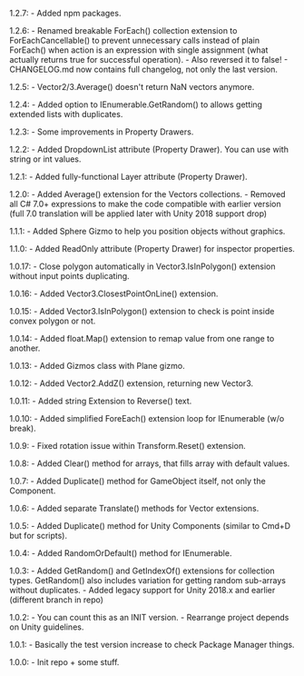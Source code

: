 1.2.7:
	- Added npm packages.

1.2.6:
    - Renamed breakable ForEach() collection extension to ForEachCancellable() to prevent unnecessary calls 
        instead of plain ForEach() when action is an expression with single assignment 
        (what actually returns true for successful operation). 
    - Also reversed it to false!
    - CHANGELOG.md now contains full changelog, not only the last version. 
    
1.2.5: 
    - Vector2/3.Average() doesn't return NaN vectors anymore.
    
1.2.4:
    - Added option to IEnumerable.GetRandom() to allows getting extended lists with duplicates.
    
1.2.3:
    - Some improvements in Property Drawers.
    
1.2.2:
    - Added DropdownList attribute (Property Drawer). You can use with string or int values.
    
1.2.1:
    - Added fully-functional Layer attribute (Property Drawer).
    
1.2.0:
    - Added Average() extension for the Vectors collections.
    - Removed all C# 7.0+ expressions to make the code compatible with earlier version
        (full 7.0 translation will be applied later with Unity 2018 support drop) 
      
1.1.1:
    - Added Sphere Gizmo to help you position objects without graphics.
    
1.1.0:
    - Added ReadOnly attribute (Property Drawer) for inspector properties.
    
1.0.17:
    - Close polygon automatically in Vector3.IsInPolygon() extension without input points duplicating.
    
1.0.16:
    - Added Vector3.ClosestPointOnLine() extension.
    
1.0.15:
    - Added Vector3.IsInPolygon() extension to check is point inside convex polygon or not.
    
1.0.14:
    - Added float.Map() extension to remap value from one range to another.
    
1.0.13:
    - Added Gizmos class with Plane gizmo.
    
1.0.12:
    - Added Vector2.AddZ() extension, returning new Vector3.
    
1.0.11:
    - Added string Extension to Reverse() text.
    
1.0.10:
    - Added simplified ForeEach() extension loop for IEnumerable (w/o break).
    
1.0.9:
    - Fixed rotation issue within Transform.Reset() extension.
    
1.0.8:
    - Added Clear() method for arrays, that fills array with default values.
    
1.0.7:
    - Added Duplicate() method for GameObject itself, not only the Component.
    
1.0.6:
    - Added separate Translate() methods for Vector extensions.
    
1.0.5:
    - Added Duplicate() method for Unity Components (similar to Cmd+D but for scripts).
    
1.0.4:
    - Added RandomOrDefault<T>() method for IEnumerable<T>.
    
1.0.3:
    - Added GetRandom() and GetIndexOf() extensions for collection types.
        GetRandom() also includes variation for getting random sub-arrays without duplicates.
    - Added legacy support for Unity 2018.x and earlier (different branch in repo)
        
1.0.2:
    - You can count this as an INIT version.
    - Rearrange project depends on Unity guidelines.
    
1.0.1:
    - Basically the test version increase to check Package Manager things.
    
1.0.0:
    - Init repo + some stuff.